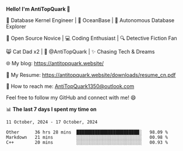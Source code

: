 
**Hello! I'm AntiTopQuark 👋**

🔧 Database Kernel Engineer | 🌊 OceanBase | 🤖 Autonomous Database Explorer

🌱 Open Source Novice | 💻 Coding Enthusiast | 🔍 Detective Fiction Fan

😸 Cat Dad x2 | 🎉 @AntiTopQuark | ✨ Chasing Tech & Dreams

🌐 My blog: https://antitopquark.website/

📄 My Resume: https://antitopquark.website/downloads/resume_cn.pdf

📧 How to reach me: AntiTopQuark1350@outlook.com

Feel free to follow my GitHub and connect with me! 😄

📊 **The last 7 days I spent my time on** 

<!--START_SECTION:waka-->
```text
11 October, 2024 - 17 October, 2024

Other      36 hrs 28 mins  ████████████████████████░   98.09 % 
Markdown   21 mins         ░░░░░░░░░░░░░░░░░░░░░░░░░   00.98 % 
C++        20 mins         ░░░░░░░░░░░░░░░░░░░░░░░░░   00.93 %
```
<!--END_SECTION:waka-->


